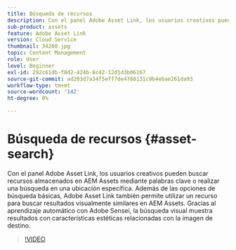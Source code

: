 ```yaml
---
title: Búsqueda de recursos
description: Con el panel Adobe Asset Link, los usuarios creativos pueden buscar recursos almacenados en AEM Assets mediante palabras clave o realizar una búsqueda en una ubicación específica. Además de las opciones de búsqueda básicas, Adobe Asset Link también permite utilizar un recurso para buscar resultados visualmente similares en AEM Assets. Gracias al aprendizaje automático con Adobe Sensei, la búsqueda visual muestra resultados con características estéticas relacionadas con la imagen de destino.
sub-product: assets
feature: Adobe Asset Link
version: Cloud Service
thumbnail: 34260.jpg
topic: Content Management
role: User
level: Beginner
exl-id: 292c61db-f8d2-424b-8c42-12d1d3b06167
source-git-commit: ad203d7a34f5eff7de4768131c9b4ebae261da93
workflow-type: tm+mt
source-wordcount: '142'
ht-degree: 0%

---
```


# Búsqueda de recursos {#asset-search}

Con el panel Adobe Asset Link, los usuarios creativos pueden buscar recursos almacenados en AEM Assets mediante palabras clave o realizar una búsqueda en una ubicación específica. Además de las opciones de búsqueda básicas, Adobe Asset Link también permite utilizar un recurso para buscar resultados visualmente similares en AEM Assets. Gracias al aprendizaje automático con Adobe Sensei, la búsqueda visual muestra resultados con características estéticas relacionadas con la imagen de destino.

>[!VIDEO](https://video.tv.adobe.com/v/34260/?quality=12)

